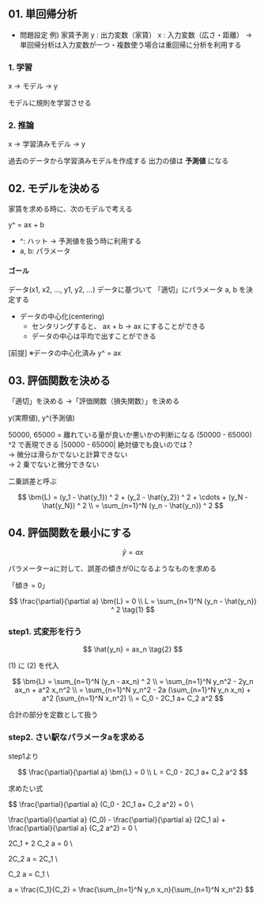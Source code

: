 ## 01. 単回帰分析

- 問題設定
  例) 家賃予測
  y : 出力変数（家賃）
  x : 入力変数（広さ・距離）
  → 単回帰分析は入力変数が一つ・複数使う場合は重回帰に分析を利用する

### 1. 学習

x → モデル → y

モデルに規則を学習させる

### 2. 推論

x → 学習済みモデル → y

過去のデータから学習済みモデルを作成する
出力の値は **予測値** になる

## 02. モデルを決める

家賃を求める時に、次のモデルで考える

y^ = ax + b

- ^: ハット → 予測値を扱う時に利用する
- a, b: パラメータ

#### ゴール

データ(x1, x2, ..., y1, y2, ...) データに基づいて
「適切」にパラメータ a, b を決定する

- データの中心化(centering)
  - センタリングすると、 ax + b → ax にすることができる
  - データの中心は平均で出すことができる

[前提]
※データの中心化済み
y^ = ax

## 03. 評価関数を決める

「適切」を決める →「評価関数（損失関数）」を決める

y(実際値), y^(予測値)

50000, 65000 = 離れている量が良いか悪いかの判断になる
(50000 - 65000) ^2 で表現できる
|50000 - 65000| 絶対値でも良いのでは？<br/>
→ 微分は滑らかでないと計算できない<br/>
→ 2 乗でないと微分できない

二乗誤差と呼ぶ

$$
\bm{L} = (y_1 - \hat{y_1}) ^ 2 +
(y_2 - \hat{y_2}) ^ 2 + \cdots + 
(y_N - \hat{y_N}) ^ 2 \\
= \sum_{n=1}^N (y_n - \hat{y_n}) ^ 2
$$

## 04. 評価関数を最小にする

$$
\hat{y} = ax
$$

パラメーターaに対して、誤差の傾きが0になるようなものを求める

「傾き = 0」

$$
\frac{\partial}{\partial a} \bm{L} = 0 \\
L = \sum_{n=1}^N (y_n - \hat{y_n}) ^ 2 \tag{1}
$$

### step1. 式変形を行う

$$
\hat{y_n} = ax_n \tag{2}
$$

(1) に (2) を代入

$$
\bm{L} = \sum_{n=1}^N (y_n - ax_n) ^ 2 \\
= \sum_{n=1}^N y_n^2 - 2y_n ax_n + a^2 x_n^2 \\
= \sum_{n=1}^N y_n^2 - 2a (\sum_{n=1}^N y_n x_n) + a^2 (\sum_{n=1}^N x_n^2) \\
= C_0 - 2C_1 a+ C_2 a^2
$$

合計の部分を定数として扱う

### step2. さい駅なパラメータaを求める

step1より

$$
\frac{\partial}{\partial a} \bm{L} = 0 \\
L = C_0 - 2C_1 a+ C_2 a^2
$$

求めたい式

$$
\frac{\partial}{\partial a} (C_0 - 2C_1 a+ C_2 a^2) = 0 \\

\frac{\partial}{\partial a} (C_0) -
\frac{\partial}{\partial a} (2C_1 a) +
\frac{\partial}{\partial a} (C_2 a^2)
= 0 \\

2C_1 + 2 C_2 a
= 0 \\

2C_2 a  = 2C_1 \\

C_2 a = C_1 \\

a = \frac{C_1}{C_2}
= \frac{\sum_{n=1}^N y_n x_n}{\sum_{n=1}^N x_n^2}
$$